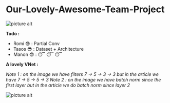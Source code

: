 # Our-Lovely-Awesome-Team-Project

![picture alt](https://statics.lesinrocks.com/content/thumbs/uploads/2019/05/width-1125-height-612/gameofthroness8e3.jpg)

__Todo :__

* Romi :sunglasses: : Partial Conv
* Tasos :sunglasses: : Dataset + Architecture
* Manon :sunglasses: : :sleeping: :sleeping: :sleeping:




__A lovely VNet :__

_Note 1 : on the image we have filters 7 -> 5 -> 3 -> 3 but in the article we have 7 -> 5 -> 5 -> 3_
_Note 2 : on the image we have batch norm since the first layer but in the article we do batch norm since layer 2_

![picture alt](https://github.com/MathiasGruber/PConv-Keras/raw/master/data/images/architecture.png)
